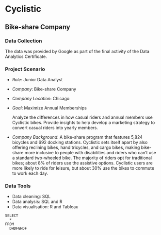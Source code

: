 # Cyclistic 
## Bike-share Company

### Data Collection
The data was provided by Google as part of the final activity of the Data Analytics Certificate.

### Project Scenario
- *Role*: Junior Data Analyst

- *Company*: Bike-share Company

- *Company Location*: Chicago

- *Goal*: Maximize Annual Memberships

  Analyze the differences in how casual riders and annual members use Cyclistic bikes. Provide insights to help develop a marketing strategy to convert casual riders into yearly members.

- *Company Background*: A bike-share program that features 5,824 bicycles and 692
docking stations. Cyclistic sets itself apart by also offering reclining bikes, hand
tricycles, and cargo bikes, making bike-share more inclusive to people with disabilities
and riders who can’t use a standard two-wheeled bike. The majority of riders opt for
traditional bikes; about 8% of riders use the assistive options. Cyclistic users are more
likely to ride for leisure, but about 30% use the bikes to commute to work each day.

### Data Tools
- Data cleaning: SQL
- Data analysis: SQL and R
- Data visualisation: R and Tableau

```
SELECT
  *
FROM
  DHDFGHDF
```
